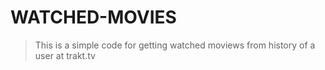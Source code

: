 # WATCHED-MOVIES
> This is a simple code for getting watched moviews from history of a user at trakt.tv
